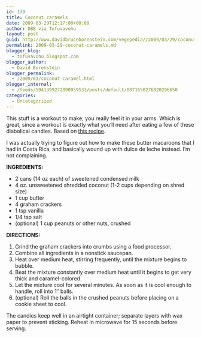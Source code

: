 ```yaml
---
id: 139
title: Coconut caramels
date: 2009-03-29T12:17:00+00:00
author: DBB via Tofuvavohu
layout: post
guid: http://www.davidbruceborenstein.com/vegepedia//2009/03/29/coconut-caramels/
permalink: 2009-03-29-coconut-caramels.md
blogger_blog:
  - tofuvavohu.blogspot.com
blogger_author:
  - David Borenstein
blogger_permalink:
  - /2009/03/coconut-caramel.html
blogger_internal:
  - /feeds/5941399272890959533/posts/default/8871650276020296650
categories:
  - Uncategorized
---
```

This stuff is a workout to make; you really feel it in your arms. Which is great, since a workout is exactly what you&#8217;ll need after eating a few of these diabolical candies. Based on [this recipe](http://www.recipezaar.com/Costa-Rican-Coconut-Fudge-Cajeta-De-Coco-125603).

I was actually trying to figure out how to make these butter macaroons that I had in Costa Rica, and basically wound up with dulce de leche instead. I&#8217;m not complaining.

<span style="font-weight: bold;">INGREDIENTS:<br /></span> 

  * 2 cans (14 oz each) of sweetened condensed milk
  * 4 oz. unsweetened shredded coconut (1-2 cups depending on shred size)
  * 1 cup butter
  * 4 graham crackers
  * 1 tsp vanilla
  * 1/4 tsp salt
  * (optional) 1 cup peanuts or other nuts, crushed

<span style="font-weight: bold;">DIRECTIONS:</span> 

  1. Grind the graham crackers into crumbs using a food processor.
  2. Combine all ingredients in a nonstick saucepan.
  3. Heat over medium heat, stirring frequently, until the mixture begins to bubble.
  4. Beat the mixture constantly over medium heat until it begins to get very thick and caramel-colored.
  5. Let the mixture cool for several minutes. As soon as it is cool enough to handle, roll into 1&#8243; balls.
  6. (optional) Roll the balls in the crushed peanuts before placing on a cookie sheet to cool.

The candies keep well in an airtight container; separate layers with wax paper to prevent sticking. Reheat in microwave for 15 seconds before serving.